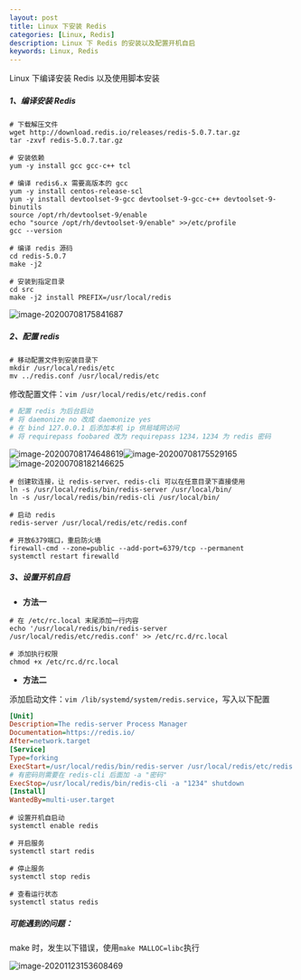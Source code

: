 ```yaml
---
layout: post
title: Linux 下安装 Redis
categories: [Linux, Redis]
description: Linux 下 Redis 的安装以及配置开机自启
keywords: Linux, Redis
---
```


Linux 下编译安装 Redis 以及使用脚本安装

##### 1、编译安装 Redis

```shell
# 下载解压文件
wget http://download.redis.io/releases/redis-5.0.7.tar.gz
tar -zxvf redis-5.0.7.tar.gz

# 安装依赖
yum -y install gcc gcc-c++ tcl

# 编译 redis6.x 需要高版本的 gcc
yum -y install centos-release-scl
yum -y install devtoolset-9-gcc devtoolset-9-gcc-c++ devtoolset-9-binutils
source /opt/rh/devtoolset-9/enable
echo "source /opt/rh/devtoolset-9/enable" >>/etc/profile
gcc --version

# 编译 redis 源码
cd redis-5.0.7
make -j2

# 安装到指定目录
cd src
make -j2 install PREFIX=/usr/local/redis
```

![image-20200708175841687](https://gitee.com/NineHolic/cloudimage/raw/master/linux/image-20200708174648619.png)

##### 2、配置 redis

```shell
# 移动配置文件到安装目录下
mkdir /usr/local/redis/etc
mv ../redis.conf /usr/local/redis/etc
```

修改配置文件：`vim /usr/local/redis/etc/redis.conf`

```ini
# 配置 redis 为后台启动
# 将 daemonize no 改成 daemonize yes
# 在 bind 127.0.0.1 后添加本机 ip 供局域网访问
# 将 requirepass foobared 改为 requirepass 1234，1234 为 redis 密码
```

![image-20200708174648619](https://gitee.com/NineHolic/cloudimage/raw/master/linux/image-20200708175841687.png)![image-20200708175529165](https://gitee.com/NineHolic/cloudimage/raw/master/linux/image-20200708182146625.png)![image-20200708182146625](https://gitee.com/NineHolic/cloudimage/raw/master/linux/image-20200708175529165.png)

```shell
# 创建软连接，让 redis-server、redis-cli 可以在任意目录下直接使用
ln -s /usr/local/redis/bin/redis-server /usr/local/bin/
ln -s /usr/local/redis/bin/redis-cli /usr/local/bin/

# 启动 redis
redis-server /usr/local/redis/etc/redis.conf

# 开放6379端口，重启防火墙
firewall-cmd --zone=public --add-port=6379/tcp --permanent
systemctl restart firewalld
```

##### 3、设置开机自启

- **方法一**

```shell
# 在 /etc/rc.local 末尾添加一行内容
echo '/usr/local/redis/bin/redis-server /usr/local/redis/etc/redis.conf' >> /etc/rc.d/rc.local

# 添加执行权限
chmod +x /etc/rc.d/rc.local
```

- **方法二**

添加启动文件：`vim /lib/systemd/system/redis.service`，写入以下配置

```ini
[Unit]
Description=The redis-server Process Manager
Documentation=https://redis.io/
After=network.target
[Service]
Type=forking
ExecStart=/usr/local/redis/bin/redis-server /usr/local/redis/etc/redis.conf
# 有密码则需要在 redis-cli 后面加 -a "密码"
ExecStop=/usr/local/redis/bin/redis-cli -a "1234" shutdown 
[Install]
WantedBy=multi-user.target
```

```shell
# 设置开机自启动
systemctl enable redis

# 开启服务
systemctl start redis

# 停止服务
systemctl stop redis

# 查看运行状态
systemctl status redis
```

##### 可能遇到的问题：

make 时，发生以下错误，使用`make MALLOC=libc`执行

![image-20201123153608469](https://gitee.com/NineHolic/cloudimage/raw/master/linux/image-20201123153608469.png)

